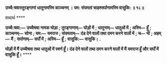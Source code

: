 **उच्चै:श्रवास्तुरङ्गाणां धातूनामस्मि काञ्चनम् ।** **यम: संयमतां चाहश्सर्पाणामस्मि वासुकि: ॥ १८॥** 

शब्दार्थ **** 

**उच्चै:श्रवा:—** **उच्चैश्रवा नामक घोड़ा** **; तुरङ्गाणाम्—** **घोड़ों में** **; धातूनाम्—** **धातुओं में** **; अस्मि—** **हूँ** **; काञ्चनम्—** **सोना** **; यम:—** **यमराज** **; संयमताम्—** **दंड देने वालों तथा दमन करने वालों में** **; च—** **भी** **; अहम्—** **मैं** **; सर्पाणाम्—** **सर्पों में** **; अस्मि—** **हूँ** **;** **वासुकि:—** **वासुकि।** **.** 

**घोड़ों में मैं उच्चैश्रवा तथा धातुओं में स्वर्ण हूँ। दंड देने वालों तथा दमन करने वालों में मैं** **यमराज हूँ और सर्पों में वासुकि हूँ।** **** 